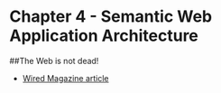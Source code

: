 # Chapter 4 - Semantic Web Application Architecture

##The Web is not dead!
* [Wired Magazine article](http://www.wired.com/insights/2014/02/web-dead/)
